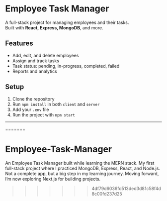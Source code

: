 # Employee Task Manager

A full-stack project for managing employees and their tasks.  
Built with **React, Express, MongoDB**, and more.

## Features
- Add, edit, and delete employees
- Assign and track tasks
- Task status: pending, in-progress, completed, failed
- Reports and analytics

## Setup
1. Clone the repository
2. Run `npm install` in both `client` and `server`
3. Add your `.env` file
4. Run the project with `npm start`

---

=======
# Employee-Task-Manager
An Employee Task Manager built while learning the MERN stack. My first full-stack project where I practiced MongoDB, Express, React, and Node.js. Not a complete app, but a big step in my learning journey. Moving forward, I’m now exploring Next.js for building projects.
>>>>>>> 4df79d6036fd513ded3d81c58f4d8c00fd237d25
